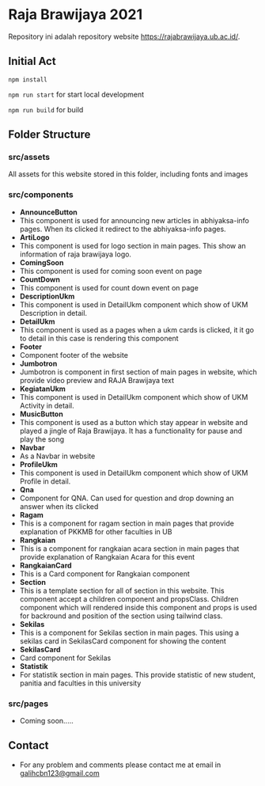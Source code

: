 # Raja Brawijaya 2021
Repository ini adalah repository website https://rajabrawijaya.ub.ac.id/. 

## Initial Act
`npm install`

`npm run start` for start local development

`npm run build` for build

## Folder Structure
### src/assets
All assets for this website stored in this folder, including fonts and images

### src/components
- **AnnounceButton**
 - This component is used for announcing new articles in abhiyaksa-info pages. When its clicked it redirect to the abhiyaksa-info pages.
- **ArtiLogo**
 - This component is used for logo section in main pages. This show an information of raja brawijaya logo.
- **ComingSoon**
 - This component is used for coming soon event on page
- **CountDown**
 - This component is used for count down event on page
- **DescriptionUkm**
 - This component is used in DetailUkm component which show of UKM Description in detail.
- **DetailUkm**
 - This component is used as a pages when a ukm cards is clicked, it it go to detail in this case is rendering this component
- **Footer**
 - Component footer of the website
- **Jumbotron**
 - Jumbotron is component in first section of main pages in website, which provide video preview and RAJA Brawijaya text
- **KegiatanUkm**
 - This component is used in DetailUkm component which show of UKM Activity in detail.
- **MusicButton**
 - This component is used as a button which stay appear in website and played a jingle of Raja Brawijaya. It has a functionality for pause and play the song
- **Navbar**
 - As a Navbar in website
- **ProfileUkm**
 - This component is used in DetailUkm component which show of UKM Profile in detail.
- **Qna**
 - Component for QNA. Can used for question and drop downing an answer when its clicked
- **Ragam**
 - This is a component for ragam section in main pages that provide explanation of PKKMB for other faculties in UB
- **Rangkaian**
 - This is a component for rangkaian acara section in main pages that provide explanation of Rangkaian Acara for this event
- **RangkaianCard**
 - This is a Card component for Rangkaian component
- **Section**
 - This is a template section for all of section in this website. This component accept a children component and propsClass. Children component which will rendered inside this component and props is used for backround and position of the section using tailwind class.
- **Sekilas**
 - This is a component for Sekilas section in main pages. This using a sekilas card in SekilasCard component for showing the content
- **SekilasCard**
 - Card component for Sekilas
- **Statistik**
 - For statistik section in main pages. This provide statistic of new student, panitia and faculties in this university

### src/pages
 - Coming soon.....


## Contact
 - For any problem and comments please contact me at email in galihcbn123@gmail.com
